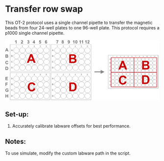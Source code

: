 # Transfer row swap

This OT-2 protocol uses a single channel pipette to transfer the magnetic beads from four 24-well plates to one 96-well plate. This protocol requires a p1000 single channel pipette.    

![Transfer plate-to-plate image](images/plate-to-plate_transfer.png)


## Set-up:
1. Accurately calibrate labware offsets for best performance. 

## Notes:

To use simulate, modify the custom labware path in the script. 